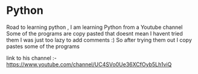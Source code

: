# Python
Road to learning python
, I am learning Python from a Youtube channel
Some of the programs are copy pasted that doesnt mean I havent tried them I was just too lazy to add comments :)
So after trying them out I copy pastes some of the programs 

link to his channel :- https://www.youtube.com/channel/UC4SVo0Ue36XCfOyb5Lh1viQ
